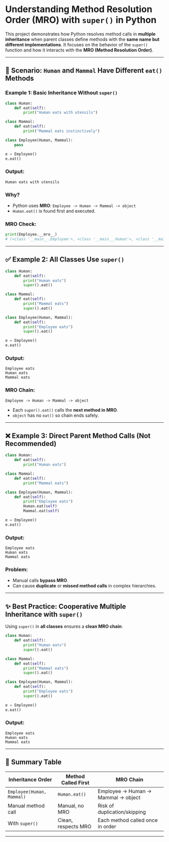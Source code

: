 # Understanding Method Resolution Order (MRO) with `super()` in Python

This project demonstrates how Python resolves method calls in **multiple inheritance** when parent classes define methods with the **same name but different implementations**. It focuses on the behavior of the `super()` function and how it interacts with the **MRO (Method Resolution Order)**.

---

## 🚀 Scenario: `Human` and `Mammal` Have Different `eat()` Methods

### Example 1: Basic Inheritance Without `super()`

```python
class Human:
    def eat(self):
        print("Human eats with utensils")

class Mammal:
    def eat(self):
        print("Mammal eats instinctively")

class Employee(Human, Mammal):
    pass

e = Employee()
e.eat()
```

### Output:

```
Human eats with utensils
```

### Why?

* Python uses **MRO**: `Employee -> Human -> Mammal -> object`
* `Human.eat()` is found first and executed.

### MRO Check:

```python
print(Employee.__mro__)
# (<class '__main__.Employee'>, <class '__main__.Human'>, <class '__main__.Mammal'>, <class 'object'>)
```

---

## ✅ Example 2: All Classes Use `super()`

```python
class Human:
    def eat(self):
        print("Human eats")
        super().eat()

class Mammal:
    def eat(self):
        print("Mammal eats")
        super().eat()

class Employee(Human, Mammal):
    def eat(self):
        print("Employee eats")
        super().eat()

e = Employee()
e.eat()
```

### Output:

```
Employee eats
Human eats
Mammal eats
```

### MRO Chain:

`Employee -> Human -> Mammal -> object`

* Each `super().eat()` calls the **next method in MRO**.
* `object` has no `eat()` so chain ends safely.

---

## ❌ Example 3: Direct Parent Method Calls (Not Recommended)

```python
class Human:
    def eat(self):
        print("Human eats")

class Mammal:
    def eat(self):
        print("Mammal eats")

class Employee(Human, Mammal):
    def eat(self):
        print("Employee eats")
        Human.eat(self)
        Mammal.eat(self)

e = Employee()
e.eat()
```

### Output:

```
Employee eats
Human eats
Mammal eats
```

### Problem:

* Manual calls **bypass MRO**.
* Can cause **duplicate** or **missed method calls** in complex hierarchies.

---

## ✨ Best Practice: Cooperative Multiple Inheritance with `super()`

Using `super()` in **all classes** ensures a **clean MRO chain**:

```python
class Human:
    def eat(self):
        print("Human eats")
        super().eat()

class Mammal:
    def eat(self):
        print("Mammal eats")
        super().eat()

class Employee(Human, Mammal):
    def eat(self):
        print("Employee eats")
        super().eat()

e = Employee()
e.eat()
```

### Output:

```
Employee eats
Human eats
Mammal eats
```

---

## 🔎 Summary Table

| Inheritance Order         | Method Called First | MRO Chain                          |
| ------------------------- | ------------------- | ---------------------------------- |
| `Employee(Human, Mammal)` | `Human.eat()`       | Employee → Human → Mammal → object |
| Manual method call        | Manual, no MRO      | Risk of duplication/skipping       |
| With `super()`            | Clean, respects MRO | Each method called once in order   |

---

